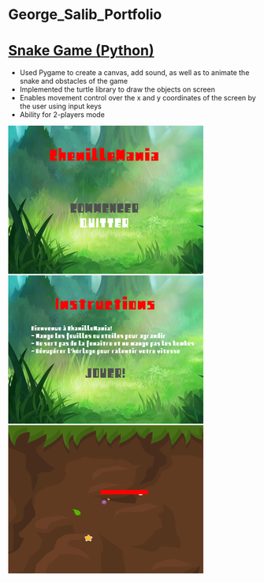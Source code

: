 # George_Salib_Portfolio

# [Snake Game (Python)](https://github.com/george-salib/Worm-Game)
* Used Pygame to create a canvas, add sound, as well as to animate the snake and obstacles of the game
* Implemented the turtle library to draw the objects on screen
* Enables movement control over the x and y coordinates of the screen by the user using input keys
* Ability for 2-players mode

<img width="396" height = "300" alt="Snake Game SC1.png" src="Snake Game SC1.png"> <img width="396" height = "300" alt="Snake Game SC2.png" src="Snake Game SC2.png"> <img width="396" height = "300" alt="Snake Game SC3.png" src="Snake Game SC3.png">
